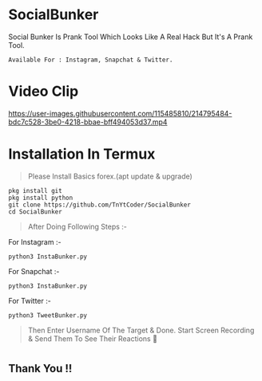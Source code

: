 # SocialBunker
Social Bunker Is Prank Tool Which Looks Like A Real Hack But It's A Prank Tool.

`Available For : Instagram, Snapchat & Twitter.`

# Video Clip 
https://user-images.githubusercontent.com/115485810/214795484-bdc7c528-3be0-4218-bbae-bff494053d37.mp4

# Installation In Termux

>Please Install Basics forex.(apt update & upgrade)

```
pkg install git
pkg install python
git clone https://github.com/TnYtCoder/SocialBunker
cd SocialBunker
```
>After Doing Following Steps :-

For Instagram :-
```
python3 InstaBunker.py
```

For Snapchat :-
```
python3 InstaBunker.py
```

For Twitter :- 
```
python3 TweetBunker.py
```

> Then Enter Username Of The Target & Done. 
> Start Screen Recording & Send Them To See Their Reactions 🤣

#
## Thank You !!
